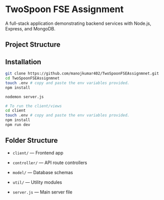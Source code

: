 # TwoSpoon FSE Assignment

A full-stack application demonstrating backend services with Node.js, Express, and MongoDB.

## Project Structure


## Installation

```bash
git clone https://github.com/manojkumar402/TwoSpoonFSEAssignmnet.git
cd TwoSpoonFSEAssignmnet
touch .env # copy and paste the env variables provided.
npm install

nodemon server.js

# To run the client/views
cd client
touch .env # copy and paste the env variables provided.
npm install
npm run dev
```
## Folder Structure
* `client/` — Frontend app

* `controller/` — API route controllers

* `model/` — Database schemas

* `util/` — Utility modules

* `server.js` — Main server file
